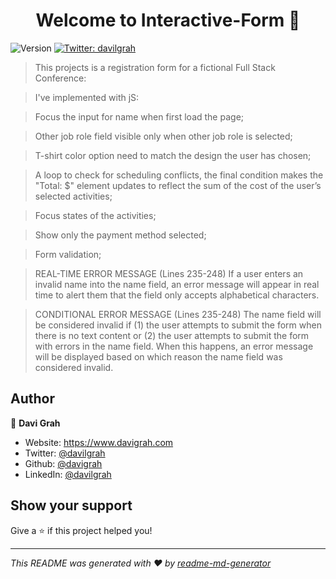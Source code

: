 <h1 align="center">Welcome to Interactive-Form 👋</h1>
<p>
  <img alt="Version" src="https://img.shields.io/badge/version-1.1-blue.svg?cacheSeconds=2592000" />
  <a href="https://twitter.com/davilgrah" target="_blank">
    <img alt="Twitter: davilgrah" src="https://img.shields.io/twitter/follow/davilgrah.svg?style=social" />
  </a>
</p>

>  This projects is a registration form for a fictional Full Stack Conference:

> I've implemented with jS:

> Focus the input for name when first load the page;

> Other job role field visible only when other job role is selected;

> T-shirt color option need to match the design the user has chosen;

> A loop to check for scheduling conflicts, the final condition makes the "Total: $" element updates to reflect the sum of the cost of the user’s selected activities;

> Focus states of the activities;

> Show only the payment method selected;

> Form validation;

> REAL-TIME ERROR MESSAGE (Lines 235-248) If a user enters an invalid name into the name field, an error message will appear in real time to alert them that the field only accepts alphabetical characters.

> CONDITIONAL ERROR MESSAGE (Lines 235-248) The name field will be considered invalid if (1) the user attempts to submit the form when there is no text content or (2) the user attempts to submit the form with errors in the name field. When this happens, an error message will be displayed based on which reason the name field was considered invalid.

## Author

👤 **Davi Grah**

* Website: https://www.davigrah.com
* Twitter: [@davilgrah](https://twitter.com/davilgrah)
* Github: [@davigrah](https://github.com/davigrah)
* LinkedIn: [@davilgrah](https://linkedin.com/in/davilgrah)

## Show your support

Give a ⭐️ if this project helped you!

***
_This README was generated with ❤️ by [readme-md-generator](https://github.com/kefranabg/readme-md-generator)_